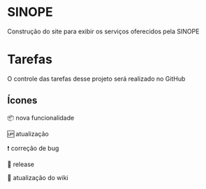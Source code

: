 # SINOPE
Construção do site para exibir os serviços oferecidos pela SINOPE

# Tarefas 
O controle das tarefas desse projeto será realizado no GitHub

## Ícones
:package: nova funcionalidade

:up: atualização

:heavy_exclamation_mark: correção de bug 

:checkered_flag: release

:closed_book: atualização do wiki

